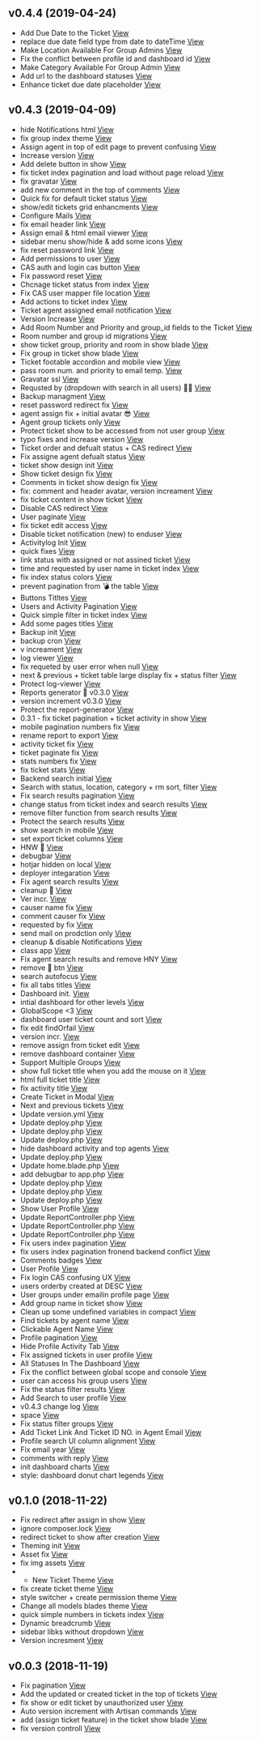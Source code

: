 ## v0.4.4 (2019-04-24)

*  Add Due Date to the Ticket [View](https://github.com/omego/sts/commits/b8f702db24ea26d39541fd7ca1e9673543c0d2ec)
*  replace due date field type from date to dateTime [View](https://github.com/omego/sts/commits/8757c45ac01561d4cfb7b4e34a33d76a777ad3c1)
*  Make Location Available For Group Admins [View](https://github.com/omego/sts/commits/b348696bcf64bff8eba6fc1be0f2134bf4d9a6a9)
*  Fix the conflict between profile id and dashboard id [View](https://github.com/omego/sts/commits/ec0e5413bd2cb5eaadcb85bb70504c1f2d0de147)
*  Make Category Available For Group Admin [View](https://github.com/omego/sts/commits/dd4d659b2fc0eaae245a731e1adbc7f91996b135)
*  Add url to the dashboard statuses [View](https://github.com/omego/sts/commits/0a6a97d51b67025ed65d90d4ffc04dd84bdea4c5)
*  Enhance ticket due date placeholder [View](https://github.com/omego/sts/commits/3582d54fc700bb28e5dff17f2bd0bc106908a51a)


## v0.4.3 (2019-04-09)

*  hide Notifications html [View](https://github.com/omego/sts/commits/6aa04d86436105c5fe242e11cfb6315d6225534c)
*  fix group index theme [View](https://github.com/omego/sts/commits/3d198a95118ca44e3f8b009abc7837221f7a4022)
*  Assign agent in top of edit page to prevent confusing [View](https://github.com/omego/sts/commits/40763a3d1bd86db62dbcc5a93071f6b42b8606eb)
*  Increase version [View](https://github.com/omego/sts/commits/9cc9703ad62a0a1ab5a00c23d95766cc10d14c26)
*  Add delete button in show [View](https://github.com/omego/sts/commits/1861a816bf18cd9ee2080a71f227282123523a3d)
*  fix ticket index pagination and load without page reload [View](https://github.com/omego/sts/commits/e7862564afc2dd708f53de1f84b61560cd300d7b)
*  fix gravatar [View](https://github.com/omego/sts/commits/23c1e06919a6e62e812668a33d3add6b7faa2a8d)
*  add new comment in the top of comments [View](https://github.com/omego/sts/commits/004909833925f20ea6da93c7996c705faae15c95)
*  Quick fix for default ticket status [View](https://github.com/omego/sts/commits/b453d186f820cc051677671f4b70870af88fa1f6)
*  show/edit tickets grid enhancments [View](https://github.com/omego/sts/commits/28c2f0183e8deafdc56d93446c06a773e6468dc2)
*  Configure Mails [View](https://github.com/omego/sts/commits/303e492d5754af1d7fe40b02e66a05811c01e89c)
*  fix email header link [View](https://github.com/omego/sts/commits/100d405bf1a86296cb08a4b94bf379669cb99e92)
*  Assign email & html email viewer [View](https://github.com/omego/sts/commits/46da6651a86963c378db51b4bf1b000bc23bfa03)
*  sidebar menu show/hide & add some icons [View](https://github.com/omego/sts/commits/b7e2d037b10793e21ee9545557c057694db3f8f1)
*  fix reset password link [View](https://github.com/omego/sts/commits/7e4928cb08b143e0a0718ed3477993237a0c1fde)
*  Add permissions to user [View](https://github.com/omego/sts/commits/270854aaeecb017c1b6c544fc3e255e78643a9b8)
*  CAS auth and login cas button [View](https://github.com/omego/sts/commits/02006e00e300695b4f862fe748a2cb47cd24a99a)
*  Fix password reset [View](https://github.com/omego/sts/commits/a990b2cbebe43cf276c3d88f0771d7d41011c7f7)
*  Chcnage ticket status from index [View](https://github.com/omego/sts/commits/6134431c464649318fbb061493741388e54d0201)
*  Fix CAS user mapper file location [View](https://github.com/omego/sts/commits/948e65a1186592acaca774e5761cf1632f569523)
*  Add actions to ticket index [View](https://github.com/omego/sts/commits/1f40187dd4abe481bc55c6052572708e0aae46ab)
*  Ticket agent assigned email notification [View](https://github.com/omego/sts/commits/76fa8a7a62732b60b81668ad1be7769a0b225c75)
*  Version Increase [View](https://github.com/omego/sts/commits/ad6a8ecacfd853a23de9e9ccc6a6fb0b997f2546)
*  Add Room Number and Priority and group_id fields to the Ticket [View](https://github.com/omego/sts/commits/638ebccd18c79b28bdbbbb1b5f8856e14a193085)
*  Room number and group id migrations [View](https://github.com/omego/sts/commits/83968dc9cbe3f1c4ee8caaad8d12a980b40e72a7)
*  show ticket group, priority and room in show blade [View](https://github.com/omego/sts/commits/a241d1b0726a6be713c9281c8a4ce4f10ad8d14d)
*  Fix group in ticket show blade [View](https://github.com/omego/sts/commits/b80c8675049a04674afe76c1cd67ff72783d4b5d)
*  Ticket footable accordion and mobile view [View](https://github.com/omego/sts/commits/1a4df2d05695eed22b175686b7a8474c701f25df)
*  pass room num. and priority to email temp. [View](https://github.com/omego/sts/commits/5da79019161f06b7b35a337df8ae2edb816d59b4)
*  Gravatar ssl [View](https://github.com/omego/sts/commits/dad2e5af50fc358b46f6db253b98e3d32b85727f)
*  Requsted by (dropdown with search in all users) 🤟🏼 [View](https://github.com/omego/sts/commits/3e5f1942b01142076d9e9f5fe59e91eb96b7c2f9)
*  Backup managment [View](https://github.com/omego/sts/commits/1669497997457c9e4a3af039ad6b1a3b337e8f14)
*  reset password redirect fix [View](https://github.com/omego/sts/commits/967c15a4b5a4f20d59bbddfafd73245f1fceabe4)
*  agent assign fix + initial avatar 😎 [View](https://github.com/omego/sts/commits/cf795347dafee528aeb3015a7759ec8c76061cfc)
*  Agent group tickets only [View](https://github.com/omego/sts/commits/e3a6c53aff0755d28ed50a5dedcfa01f73b2f2e4)
*  Protect ticket show to be accessed from not user group [View](https://github.com/omego/sts/commits/5368681f7278add0f63dbd7ddbc1e98c77cc6da5)
*  typo fixes and increase version [View](https://github.com/omego/sts/commits/982de86aadfe2732b012839bbfd7b86106b44b9d)
*  Ticket order and defualt status + CAS redirect [View](https://github.com/omego/sts/commits/ab53205d9a859a3c2c23171b865120db546f8020)
*  Fix assigne agent defualt status [View](https://github.com/omego/sts/commits/014a27433cba6d051c56bf4f337d728eef7f4ca0)
*  ticket show design init [View](https://github.com/omego/sts/commits/ee05821cc9eae751555e41400d1ad0d1c376d262)
*  Show ticket design fix [View](https://github.com/omego/sts/commits/0b05818bdf872db71562bac4e5593ad26054c4a4)
*  Comments in ticket show design fix [View](https://github.com/omego/sts/commits/e41a988b828be040ac1e0be66c57543218fa5894)
*  fix: comment and header avatar, version increament [View](https://github.com/omego/sts/commits/962adf28c0d6e9965909ffa31e85d4f124c67d25)
*  fix ticket content in show ticket [View](https://github.com/omego/sts/commits/3557a1fa56c22c4e445cd348ef4a1b56297d02d3)
*  Disable CAS redirect [View](https://github.com/omego/sts/commits/77672112c32cdd40a7c366559ca4bd562110c488)
*  User paginate [View](https://github.com/omego/sts/commits/5e035a469a8878ec99305a6aa63e608a5c4be8cd)
*  fix ticket edit access [View](https://github.com/omego/sts/commits/10829d054ad14bda205a4b27605d1cb4214c91ec)
*  Disable ticket notification (new) to enduser [View](https://github.com/omego/sts/commits/bb2584b94d83b815c23773760fb41550e38fa978)
*  Activitylog Init [View](https://github.com/omego/sts/commits/c600e72a9b0d09ad12cb348dba056e7a35b5af2c)
*  quick fixes [View](https://github.com/omego/sts/commits/c7d221bdbea1f40591eff08b680b247513cec327)
*  link status with assigned or not assined ticket [View](https://github.com/omego/sts/commits/2ee6695caccc105ef41e6c463f7afafacae580bc)
*  time and requested by user name in ticket index [View](https://github.com/omego/sts/commits/5340afb3b433c40f7a2da38bb67f0b41ca31e653)
*  fix index status colors [View](https://github.com/omego/sts/commits/62f6c4b2dd0fb53d017818e699f99a5fea646cd9)
*  prevent pagination from 💣 the table [View](https://github.com/omego/sts/commits/ed86050f2cf51b707e3999aa2bdecb7b8a5b7f8c)
*  Buttons Titltes [View](https://github.com/omego/sts/commits/bb6d6c00a5814c6b7ed5a3d860579b9e30f04f9c)
*  Users and Activity Pagination [View](https://github.com/omego/sts/commits/20d8055acf49f0676f7a7b98a8d82acd30a86ff9)
*  Quick simple filter in ticket index [View](https://github.com/omego/sts/commits/8ba6c79a2e15daca4c443aaf08c70d9d4992cea4)
*  Add some pages titles [View](https://github.com/omego/sts/commits/a413ff6f6ebed1fbf40d9c919e98987b416aefbb)
*  Backup init [View](https://github.com/omego/sts/commits/814831500d542d6df541eef729d3adf46daec665)
*  backup cron [View](https://github.com/omego/sts/commits/7453223f2efcf2426dc21e02e8245a65a6d00825)
*  v increament [View](https://github.com/omego/sts/commits/f0253e44027b933e939b71b867a1ddab2c5d4a0f)
*  log viewer [View](https://github.com/omego/sts/commits/5ae681b492584531e6384a1e92f4162e1820febb)
*  fix requeted by user error when null [View](https://github.com/omego/sts/commits/1ed0fb0d306884c62b5b8f55a0e5c91a3416271a)
*  next & previous + ticket table large display fix + status filter [View](https://github.com/omego/sts/commits/31457a3c0d49a536c327f49e1fb810445514c909)
*  Protect log-viewer [View](https://github.com/omego/sts/commits/c88ba070baad668449724dad413cdd6d2c19bbd2)
*  Reports generator 🎉 v0.3.0 [View](https://github.com/omego/sts/commits/9226739a9f88e871d64a8835ff1986955ea0242f)
*  version increment v0.3.0 [View](https://github.com/omego/sts/commits/a5c321666085f26c2ecfcba973e6ed268dff5ba6)
*  Protect the report-generator [View](https://github.com/omego/sts/commits/8bd79c5cb8b9a738b1866c6492f75a69e003a23e)
*  0.3.1 - fix ticket pagination + ticket activity in show [View](https://github.com/omego/sts/commits/a59fa8a8a54f5aecec7ac46743096a382f45385d)
*  mobile pagination numbers fix [View](https://github.com/omego/sts/commits/3dd869fe86031622a5e1cbfda3cdc0c704b8b77d)
*  rename report to export [View](https://github.com/omego/sts/commits/5bd683ce4aa4d44656129cff215a61da3f8a52da)
*  activity ticket fix [View](https://github.com/omego/sts/commits/57ded769cdf7e9a713eb97b4c6be104f888e7a6b)
*  ticket paginate fix [View](https://github.com/omego/sts/commits/95c99ff86ecd7c69c71f552774b7a44bf94dea50)
*  stats numbers fix [View](https://github.com/omego/sts/commits/b2f2fa5b538799b02e6b010121274aa60e1cccb5)
*  fix ticket stats [View](https://github.com/omego/sts/commits/ee87de72dfd2a40fb02bf6dc05faab0c134066cd)
*  Backend search initial [View](https://github.com/omego/sts/commits/c153cff44e21a31c6c79dbb3c1fc092d0dfcfaee)
*  Search with status, location, category + rm sort, filter [View](https://github.com/omego/sts/commits/19b6c1956208d67412f7b255dbbeda044cd9923b)
*  Fix search results pagination [View](https://github.com/omego/sts/commits/3358c1ff4a9cd889d61e85b761d7b5b494869787)
*  change status from ticket index and search results [View](https://github.com/omego/sts/commits/965dd6893375924d23011c070ddce9375f925460)
*  remove filter function from search results [View](https://github.com/omego/sts/commits/813dee53f78eab07292e4d00f428e02d38547e7e)
*  Protect the search results [View](https://github.com/omego/sts/commits/36cd16216c82813ba740ece6841a354f4cfc7471)
*  show search in mobile [View](https://github.com/omego/sts/commits/57d4fb4befee06a8ff77fb2cbb228d32e89cf7e1)
*  set export ticket columns [View](https://github.com/omego/sts/commits/8313aa2292f1f240f5b6cc42ead80b8de3a8d9b7)
*  HNW 🎉 [View](https://github.com/omego/sts/commits/22cc708e7fa5db05c4d4430940f4290caef7eb26)
*  debugbar [View](https://github.com/omego/sts/commits/ac0f95af88106806287adcbaa3dd222ddd2da4d9)
*  hotjar hidden on local [View](https://github.com/omego/sts/commits/4589548440a8603d6e366c3c7e28e30cdae86022)
*  deployer integaration [View](https://github.com/omego/sts/commits/8635d717a83f18394095bcc847f275689a828a22)
*  Fix agent search results [View](https://github.com/omego/sts/commits/a6b00c5f63083ffb96f755f5078186afee957665)
*  cleanup 🧹 [View](https://github.com/omego/sts/commits/74c19215452d4c02d3b0eee28dfa59383e52b5ac)
*  Ver incr. [View](https://github.com/omego/sts/commits/7c75ad7625bf6c03c683f1a86c49d30c75d44a0d)
*  causer name fix [View](https://github.com/omego/sts/commits/e6d4453a7c90332e9a55b903cdc63bf21ff03d0e)
*  comment causer fix [View](https://github.com/omego/sts/commits/8b35bf9f691e352406bbb2894fe55b395e7a06a6)
*  requested by fix [View](https://github.com/omego/sts/commits/dd64b190930b451b5e8805ec4b6fa12e01948097)
*  send mail on prodction only [View](https://github.com/omego/sts/commits/67e30505c407a6ab3139b27606f377daeb4c5395)
*  cleanup & disable Notifications [View](https://github.com/omego/sts/commits/471a2b980fc883668a7a2ff489d6fdda22718f94)
*  class app [View](https://github.com/omego/sts/commits/1450f962ad223aeb520c62eeac91466d36cb7f60)
*  Fix agent search results and remove HNY [View](https://github.com/omego/sts/commits/2a340213069fbe7a7378a5d45f5621d4222d28cd)
*  remove 🎉 btn [View](https://github.com/omego/sts/commits/d9dc845c92d74804dc4e7dc0b629de8b3f7658c0)
*  search autofocus [View](https://github.com/omego/sts/commits/024748f25be647a2cab9d6495e8b76ee41d84e60)
*  fix all tabs titles [View](https://github.com/omego/sts/commits/aa4e583557429948307ce62bf619ba9c2ac91612)
*  Dashboard init. [View](https://github.com/omego/sts/commits/07f7b7ebe36e4d83f11ffa5689b1ed2716b02a4f)
*  intial dashboard for other levels [View](https://github.com/omego/sts/commits/0b95facd90e487a2216df2915a83e8571001f4f4)
*  GlobalScope <3 [View](https://github.com/omego/sts/commits/327b1344940a199d44d91b2b7e7ce160487bb95b)
*  dashboard user ticket count and sort [View](https://github.com/omego/sts/commits/3f930d66445c4d4bdb3e9a3bd2e0839d18be274c)
*  fix edit findOrfail [View](https://github.com/omego/sts/commits/22a12492d3104ccc4f32749eebf7094e071fb83c)
*  version incr. [View](https://github.com/omego/sts/commits/57b778ae9f39d19bc4614b2dc1f19bddd666e1c9)
*  remove assign from ticket edit [View](https://github.com/omego/sts/commits/3b5b4e93c80fe21b45c3ac180c40aecd5cee3437)
*  remove dashboard container [View](https://github.com/omego/sts/commits/5635a80763537a67ef40e168d14c80213b32dbde)
*  Support Multiple Groups [View](https://github.com/omego/sts/commits/2c508e925463c4fa67f41dff82f145fb0aea145d)
*  show full ticket title when you add the mouse on it [View](https://github.com/omego/sts/commits/23ae6c5c2eb0da3a022e672631e907f07f578ba1)
*  html full ticket title [View](https://github.com/omego/sts/commits/b4c246eb78909f869d76b6145f241e95307ae990)
*  fix activity title [View](https://github.com/omego/sts/commits/cedb5835ad74a8e4204fff063180a5f05b323100)
*  Create Ticket in Modal [View](https://github.com/omego/sts/commits/fd4923877435167bd7d1c154c67e4c98bd1d3752)
*  Next and previous tickets [View](https://github.com/omego/sts/commits/f17326f2d3a0d7c6b85d7ee5241a8e97c261ca6f)
*  Update version.yml [View](https://github.com/omego/sts/commits/895c01f8011717bbdf21d99af40ad418a9f8fa14)
*  Update deploy.php [View](https://github.com/omego/sts/commits/0e204d054d34aebe039f07a73849c7036d647eec)
*  Update deploy.php [View](https://github.com/omego/sts/commits/728aa90eff290262923e157c2d4e257770905945)
*  Update deploy.php [View](https://github.com/omego/sts/commits/ceabdf77704c4cc23b810243529a84214d04c21a)
*  hide dashboard activity and top agents [View](https://github.com/omego/sts/commits/8602c29585dcbf29807f682e4bd4f3b4cfa81184)
*  Update deploy.php [View](https://github.com/omego/sts/commits/b0d998a59420339e708860ccd340a94d51d6a058)
*  Update home.blade.php [View](https://github.com/omego/sts/commits/2be471cd3ea116362b8b6b55ad588c377d994556)
*  add debugbar to app.php [View](https://github.com/omego/sts/commits/959234621ce6d77c9bfc99cb0147a4a71acd892e)
*  Update deploy.php [View](https://github.com/omego/sts/commits/43a9204f81d20288fc57fecb7c371c718b392882)
*  Update deploy.php [View](https://github.com/omego/sts/commits/66f73a25a5578226aad0ba29b2e684b5768e271c)
*  Update deploy.php [View](https://github.com/omego/sts/commits/fd20aba104cc2705eb0f113e7741dac5bb42ce65)
*  Show User Profile [View](https://github.com/omego/sts/commits/7fe93386f47489d883626752537c0d7b8e7f4f2e)
*  Update ReportController.php [View](https://github.com/omego/sts/commits/96afa84f5189e33a8117fedbc90e2e6074714ccd)
*  Update ReportController.php [View](https://github.com/omego/sts/commits/3963c1a0894b9ec7c2b75ddfcda904ad1c30ef99)
*  Update ReportController.php [View](https://github.com/omego/sts/commits/73946c977862a49964680fabbcbf1408f6632275)
*  Fix users index pagination [View](https://github.com/omego/sts/commits/53a9c2074b09370c706dae225aeaa6d74d8693ea)
*  fix users index pagination fronend backend conflict [View](https://github.com/omego/sts/commits/d4f10b8b2a8aff10cd8d3d0d117a7b2f7b77953b)
*  Comments badges [View](https://github.com/omego/sts/commits/bca59f45a9a48e1572fb26d4011906bf7a2d9975)
*  User Profile [View](https://github.com/omego/sts/commits/919b15983a4f823846b1c5be291ea14951481e5a)
*  Fix login CAS confusing UX [View](https://github.com/omego/sts/commits/b4637dfaa22feba5a221bd6c8ee1b82f9cd6a65d)
*  users orderby created at DESC [View](https://github.com/omego/sts/commits/6b86366fa930d2d18f012e948c2ea3139a19453c)
*  User groups under emailin profile page [View](https://github.com/omego/sts/commits/5d87d16f93a071296573a94df72cd7163deccd58)
*  Add group name in ticket show [View](https://github.com/omego/sts/commits/42ad2d26962f72c86d8ce0287bf7f780c890fb58)
*  Clean up some undefined variables in compact [View](https://github.com/omego/sts/commits/bbf116a93dc09af7a13135786545fbc3cfc1ce86)
*  Find tickets by agent name [View](https://github.com/omego/sts/commits/f882b970b71966448bff1990702df182f37f6f81)
*  Clickable Agent Name [View](https://github.com/omego/sts/commits/553ec74a51df19e3c777406cea487e79dcf1dd1c)
*  Profile pagination [View](https://github.com/omego/sts/commits/76be6f2878c992a3d917a613509098d83d19ace9)
*  Hide Profile Activity Tab [View](https://github.com/omego/sts/commits/7719fd2298c11c70ddde00907ada1c76458d0c15)
*  Fix assigned tickets in user profile [View](https://github.com/omego/sts/commits/ec652c7df262b415bcf16ac9b6e3d7ab2cf1293d)
*  All Statuses In The Dashboard [View](https://github.com/omego/sts/commits/e61729f8be96b57bc0ff056aec714f7dda3e4490)
*  Fix the conflict between global scope and console [View](https://github.com/omego/sts/commits/d132b230a24170e32579a351f029e30c0167bff9)
*  user can access his group users [View](https://github.com/omego/sts/commits/2a9c86d4b79a85ccf32e2bc34905a5aec547c067)
*  Fix the status filter results [View](https://github.com/omego/sts/commits/31f193bc5af2fb66bfc44c1e195862d3a4aeb9a5)
*  Add Search to user profile [View](https://github.com/omego/sts/commits/fd10f4c4d9e1bac8c31979ffa42db9aed8f611ee)
*  v0.4.3 change log [View](https://github.com/omego/sts/commits/1610608a38532aa3a670ad6d658e65f0939b8302)
*  space [View](https://github.com/omego/sts/commits/8399255b8766c4d003bee601d2cf85a120805663)
*  Fix status filter groups [View](https://github.com/omego/sts/commits/1a01a9a4bb12960bd9532e6b5e299f787cdaefbc)
*  Add Ticket Link And Ticket ID NO. in Agent Email [View](https://github.com/omego/sts/commits/2e8cd49fe2f1519848dd25dbe247bbffcd1c66c3)
*  Profile search UI column alignment [View](https://github.com/omego/sts/commits/42b1a2b476adf71269ee841a9d146adfaf797607)
*  Fix email year [View](https://github.com/omego/sts/commits/d081448330069bf43e51f779aae513afac19b2da)
*  comments with reply [View](https://github.com/omego/sts/commits/17c7e18f4e1f2e3b14a5a06faaef6cfd2d3ef474)
*  init dashboard charts [View](https://github.com/omego/sts/commits/272f289381b3f61617cc872feed7d39dede5fa5a)
*  style: dashboard donut chart legends [View](https://github.com/omego/sts/commits/b0bfe73d78bb58ce26319ae614ea4232f0fa4b1e)


## v0.1.0 (2018-11-22)

*  Fix redirect after assign in show [View](https://github.com/omego/sts/commits/57d3f87077cb8f27a08e99dcc74d4c51035fb739)
*  ignore composer.lock [View](https://github.com/omego/sts/commits/1c151ab276ef7b94bc6ab48fd61a5a70135ecb44)
*  redirect ticket to show after creation [View](https://github.com/omego/sts/commits/fe43d1e30c476f39dc82f59ade54a0489e651055)
*  Theming init [View](https://github.com/omego/sts/commits/ae30c6689fb2f18b9ce8e68cf23af3d83be388d9)
*  Asset fix [View](https://github.com/omego/sts/commits/6bfb9cc42616a42f37ed8ad3f776b41475e608c1)
*  fix img assets [View](https://github.com/omego/sts/commits/6ee05302533cbe0d16127931ee8d7415a16c29f3)
*  + New Ticket Theme [View](https://github.com/omego/sts/commits/f9f589439828e3db3c31e69de7ef1a9a54e71ae2)
*  fix create ticket theme [View](https://github.com/omego/sts/commits/e3184eb010b9c34ce54431046f10b543cb4339dc)
*  style switcher + create permission theme [View](https://github.com/omego/sts/commits/be79a102e5b6f4b14be96de8f478cc84d7f8b19b)
*  Change all models blades theme [View](https://github.com/omego/sts/commits/2ed57d5c81c5aff0eda160d97094665ab597a43b)
*  quick simple numbers in tickets index [View](https://github.com/omego/sts/commits/f9fc6b8c2f38248c4a50e9f12449d5bdf653ce25)
*  Dynamic breadcrumb [View](https://github.com/omego/sts/commits/86bfd5f402955d545cd44dc160cb68b54dcafdfc)
*  sidebar libks without dropdown [View](https://github.com/omego/sts/commits/4a4d8f519737a2e1ad87c4a7fdbd89afec9d94af)
*  Version incresment [View](https://github.com/omego/sts/commits/9e15a65b8d154ca112299df57b5f25d063245f38)


## v0.0.3 (2018-11-19)

*  Fix pagination [View](https://github.com/omego/sts/commits/0451e6affd0f40891f710068fa3fbc30ce7e2a4b)
*  Add the updated or created ticket in the top of tickets [View](https://github.com/omego/sts/commits/998d57b8d0aa7e90609db0cfde7b1f4e1376a9f3)
*  fix show or edit ticket by unauthorized user [View](https://github.com/omego/sts/commits/fec3f74c5f3bfb4bc5b49d80a1a0a3e78e6fa9d2)
*  Auto version increment with Artisan commands [View](https://github.com/omego/sts/commits/72979afbcf37289f368976baa31aed5fa2f57d15)
*  add (assign ticket feature) in the ticket show blade [View](https://github.com/omego/sts/commits/8c26ce9da25f7899444da61bd97671dd151bf42a)
*  fix version controll [View](https://github.com/omego/sts/commits/6324da620b6fe29d3e29c75416585617ab3175d0)


